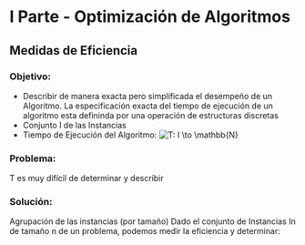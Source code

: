 # I Parte - Optimización de Algoritmos

## Medidas de Eficiencia

### Objetivo:

* Describir de manera exacta pero simplificada el desempeño de un Algoritmo.
La especificación exacta del tiempo de ejecución de un algoritmo esta defininda por una operación de
estructuras discretas
* Conjunto I de las Instancias
* Tiempo de Ejecución del Algoritmo:  <img src="https://latex.codecogs.com/gif.latex?T:&space;I&space;\to&space;\mathbb{N}" title="T: I \to \mathbb{N}" />

### Problema:
T es muy difícil de determinar y describir

### Solución:
Agrupación de las instancias (por tamaño)
Dado el conjunto de Instancias In de tamaño n de un problema, podemos medir la eficiencia y determinar:
